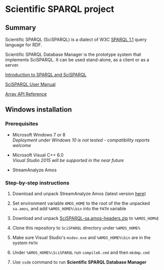 # Scientific SPARQL project

## Summary

Scientific SPARQL (SciSPARQL) is a dialect of W3C [SPARQL 1.1](http://www.w3.org/TR/sparql11-query/) query language for RDF.

Scientific SPARQL Database Manager is the prototype system that implements SciSPARQL. It can be used stand-alone, as a client or as a server.

[Introduction to SPARQL and SciSPARQL](http://www.it.uu.se/research/group/udbl/SciSPARQL/SciSPARQL_intro.pdf)

[SciSPARQL User Manual](http://www.it.uu.se/research/group/udbl/SciSPARQL/SciSPARQL.htm)

[Array API Reference](http://www.it.uu.se/research/group/udbl/SciSPARQL/NMA_API.htm)

## Windows installation

### Prerequisites

- Microsoft Windows 7 or 8  
*Deployment under Windows 10 is not tested - compatibility reports welcome*

- Microsoft Visual C++ 6.0  
*Visual Studio 2015 will be supported in the near future*

- StreamAnalyze Amos

### Step-by-step instructions

1. Download and unpack StreamAnalyze Amos
(latest version [here](http://user.it.uu.se/~torer/download/sa.amosWindows.zip))

1. Set environment variable `AMOS_HOME` to the root of the the unpacked `sa.amos`, and add `%AMOS_HOME%\bin` into the `PATH` variable

1. Download and unpack [SciSPARQL-sa.amos-headers.zip](http://user.it.uu.se/~andan342/SciSPARQL-sa.amos-headers.zip) to `%AMOS_HOM%E`

1. Clone this repository to `SciSPARQL` directory under `%AMOS_HOME%`

1. Make sure Visual Studio's `msdev.exe` and `%AMOS_HOME%\bin` are in the system `PATH`

1. Under `%AMOS_HOME%\SciSPARQL` run `compile6.cmd` and then `mkdmp.cmd`

1. Use `ssdm` command to run **Scientific SPARQL Database Manager**




